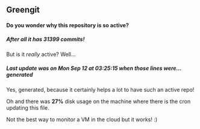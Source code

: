 ## Greengit

#### Do you wonder why this repository is so active?

##### After all it has 31399 commits!

But is it *really* active? Well...

##### Last update was on Mon Sep 12 at 03:25:15 when those lines were... generated

Yes, generated, because it certainly helps a lot to have such an active repo!

Oh and there was **27%** disk usage on the machine
where there is the cron updating this file.

Not the best way to monitor a VM in the cloud but it works! :)
